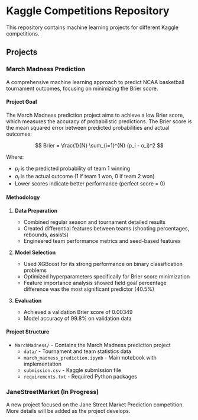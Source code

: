 # Kaggle Competitions Repository

This repository contains machine learning projects for different Kaggle competitions.

## Projects

### March Madness Prediction

A comprehensive machine learning approach to predict NCAA basketball tournament outcomes, focusing on minimizing the Brier score.

#### Project Goal

The March Madness prediction project aims to achieve a low Brier score, which measures the accuracy of probabilistic predictions. The Brier score is the mean squared error between predicted probabilities and actual outcomes:

$$
Brier = \frac{1}{N} \sum_{i=1}^{N} (p_i - o_i)^2
$$

Where:
- $p_i$ is the predicted probability of team 1 winning
- $o_i$ is the actual outcome (1 if team 1 won, 0 if team 2 won)
- Lower scores indicate better performance (perfect score = 0)

#### Methodology

1. **Data Preparation**
   - Combined regular season and tournament detailed results
   - Created differential features between teams (shooting percentages, rebounds, assists)
   - Engineered team performance metrics and seed-based features

2. **Model Selection**
   - Used XGBoost for its strong performance on binary classification problems
   - Optimized hyperparameters specifically for Brier score minimization
   - Feature importance analysis showed field goal percentage difference was the most significant predictor (40.5%)

3. **Evaluation**
   - Achieved a validation Brier score of 0.00349
   - Model accuracy of 99.8% on validation data

#### Project Structure

- `MarchMadness/` - Contains the March Madness prediction project
  - `data/` - Tournament and team statistics data
  - `march_madness_prediction.ipynb` - Main notebook with implementation
  - `submission.csv` - Kaggle submission file
  - `requirements.txt` - Required Python packages

### JaneStreetMarket (In Progress)

A new project focused on the Jane Street Market Prediction competition. More details will be added as the project develops.

